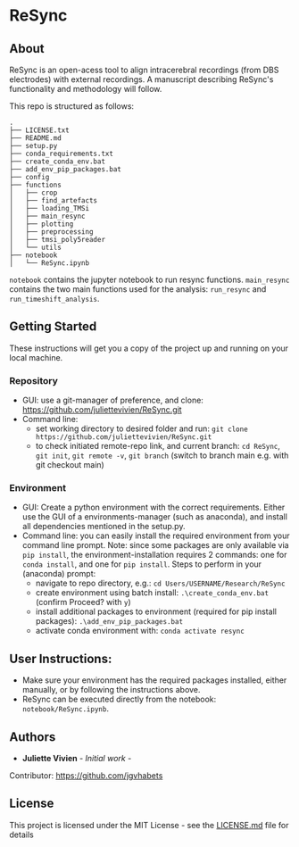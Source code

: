 # ReSync

## About
ReSync is an open-acess tool to align intracerebral recordings (from DBS electrodes) with external recordings. A manuscript describing ReSync's functionality and methodology will follow.

This repo is structured as follows: 

```
.
├── LICENSE.txt
├── README.md
├── setup.py
├── conda_requirements.txt
├── create_conda_env.bat
├── add_env_pip_packages.bat
├── config
├── functions
│   ├── crop
│   ├── find_artefacts
│   ├── loading_TMSi
│   ├── main_resync
│   ├── plotting
│   ├── preprocessing
│   ├── tmsi_poly5reader
│   └── utils
├── notebook
│   └── ReSync.ipynb

```

```notebook``` contains the jupyter notebook to run resync functions. ```main_resync``` contains the two main functions used for the analysis: ```run_resync``` and ```run_timeshift_analysis```.

## Getting Started

These instructions will get you a copy of the project up and running on your local machine. 

### Repository
* GUI: use a git-manager of preference, and clone: https://github.com/juliettevivien/ReSync.git
* Command line:
    - set working directory to desired folder and run: ```git clone https://github.com/juliettevivien/ReSync.git```
    - to check initiated remote-repo link, and current branch: ```cd ReSync```, ```git init```, ```git remote -v```, ```git branch``` (switch to branch main e.g. with git checkout main)

### Environment
* GUI: Create a python environment with the correct requirements. Either use the GUI of a environments-manager (such as anaconda), and install all dependencies mentioned in the setup.py.
* Command line: you can easily install the required environment from your command line prompt. Note: since some packages are only available via ```pip install```, the environment-installation requires 2 commands: one for ```conda install```, and one for ```pip install```. Steps to perform in your (anaconda) prompt:
    - navigate to repo directory, e.g.: ```cd Users/USERNAME/Research/ReSync```
    - create environment using batch install: ```.\create_conda_env.bat``` (confirm Proceed? with ```y```)
    - install additional packages to environment (required for pip install packages): ```.\add_env_pip_packages.bat```
    - activate conda environment with: ```conda activate resync```

## User Instructions:

* Make sure your environment has the required packages installed, either manually, or by following the instructions above.
* ReSync can be executed directly from the notebook: ```notebook/ReSync.ipynb```.

## Authors

* **Juliette Vivien** - *Initial work* - 

Contributor: https://github.com/jgvhabets

## License

This project is licensed under the MIT License - see the [LICENSE.md](LICENSE.md) file for details

